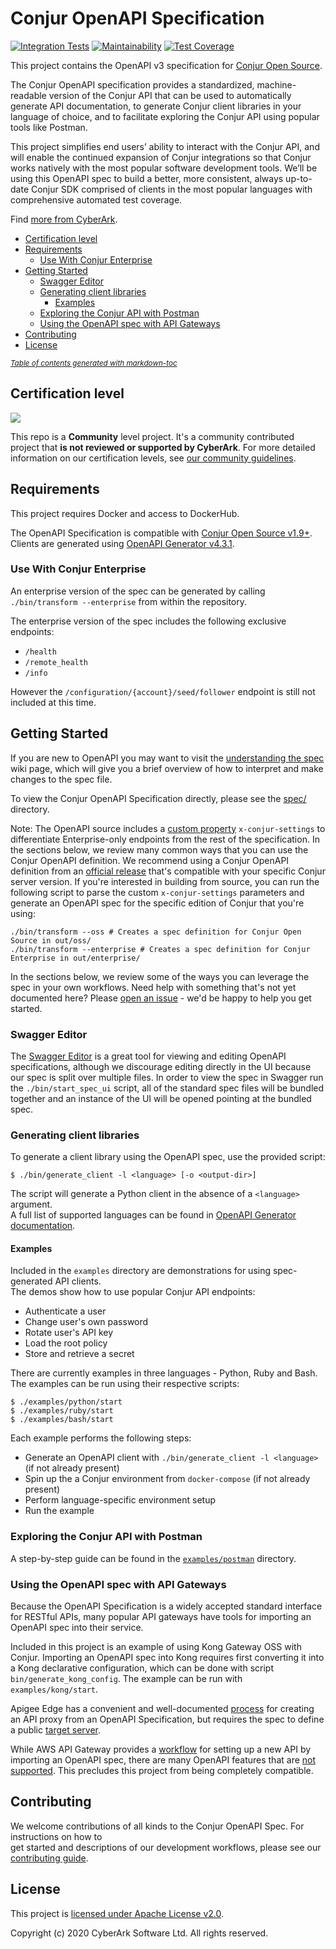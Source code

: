 # Conjur OpenAPI Specification
[![Integration Tests](https://github.com/conjurinc/conjur-openapi-spec/workflows/Integration%20Tests/badge.svg)](https://github.com/conjurinc/conjur-openapi-spec/actions?query=workflow%3A%22Run+Integration+Tests%22)
[![Maintainability](https://api.codeclimate.com/v1/badges/7bf3957dc33055b0de06/maintainability)](https://codeclimate.com/github/cyberark/conjur-openapi-spec/maintainability)
[![Test Coverage](https://api.codeclimate.com/v1/badges/7bf3957dc33055b0de06/test_coverage)](https://codeclimate.com/github/cyberark/conjur-openapi-spec/test_coverage)

This project contains the OpenAPI v3 specification for [Conjur Open Source](https://www.conjur.org/).  

The Conjur OpenAPI specification provides a standardized, machine-readable version
of the Conjur API that can be used to automatically generate API documentation, to
generate Conjur client libraries in your language of choice, and to facilitate exploring
the Conjur API using popular tools like Postman.

This project simplifies end users’ ability to interact with the Conjur API, and will
enable the continued expansion of Conjur integrations so that Conjur works natively
with the most popular software development tools. We’ll be using this OpenAPI spec
to build a better, more consistent, always up-to-date Conjur SDK comprised of
clients in the most popular languages with comprehensive automated test coverage.

Find [more from CyberArk](https://github.com/cyberark).

- [Certification level](#certification-level)
- [Requirements](#requirements)
  * [Use With Conjur Enterprise](#use-with-conjur-enterprise)
- [Getting Started](#getting-started)
  * [Swagger Editor](#swagger-editor)
  * [Generating client libraries](#generating-client-libraries)
    + [Examples](#examples)
  * [Exploring the Conjur API with Postman](#exploring-the-conjur-api-with-postman)
  * [Using the OpenAPI spec with API Gateways](#using-the-openapi-spec-with-api-gateways)
- [Contributing](#contributing)
- [License](#license)

<small><i><a href='http://ecotrust-canada.github.io/markdown-toc/'>Table of contents generated with markdown-toc</a></i></small>

## Certification level

![](https://img.shields.io/badge/Certification%20Level-Community-28A745?link=https://github.com/cyberark/community/blob/master/Conjur/conventions/certification-levels.md)

This repo is a **Community** level project. It's a community contributed project that **is not reviewed or supported
by CyberArk**. For more detailed information on our certification levels, see [our community guidelines](https://github.com/cyberark/community/blob/master/Conjur/conventions/certification-levels.md#community).

## Requirements

This project requires Docker and access to DockerHub.

The OpenAPI Specification is compatible with [Conjur Open Source v1.9+](https://github.com/cyberark/conjur).  
Clients are generated using [OpenAPI Generator v4.3.1](https://github.com/OpenAPITools/openapi-generator/tree/v4.3.1).

### Use With Conjur Enterprise

An enterprise version of the spec can be generated by calling `./bin/transform --enterprise`
from within the repository.

The enterprise version of the spec includes the following exclusive endpoints:

* `/health`
* `/remote_health`
* `/info`

However the `/configuration/{account}/seed/follower` endpoint is still not
included at this time.

## Getting Started

If you are new to OpenAPI you may want to visit the
[understanding the spec](https://github.com/cyberark/conjur-openapi-spec/wiki/Interpreting-The-Spec)
wiki page, which will give you a brief overview of how to interpret and make changes to the spec file.

To view the Conjur OpenAPI Specification directly, please see the [spec/](./spec/) directory.

Note: The OpenAPI source includes a [custom property](https://swagger.io/specification/#specification-extensions)
`x-conjur-settings` to differentiate Enterprise-only endpoints from the rest of the specification.
In the sections below, we review many common ways that you can use the Conjur OpenAPI definition.
We recommend using a Conjur OpenAPI definition from an [official release](https://github.com/cyberark/conjur-openapi-spec/releases)
that's compatible with your specific Conjur server version. If you're interested in building from
source, you can run the following script to parse the custom `x-conjur-settings` parameters and
generate an OpenAPI spec for the specific edition of Conjur that you're using:

```shell
./bin/transform --oss # Creates a spec definition for Conjur Open Source in out/oss/
./bin/transform --enterprise # Creates a spec definition for Conjur Enterprise in out/enterprise/
```

In the sections below, we review some of the ways you can leverage the spec in your own workflows.
Need help with something that's not yet documented here? Please
[open an issue](https://github.com/cyberark/conjur-openapi-spec/issues/new/choose) - we'd be happy
to help you get started.

### Swagger Editor

The [Swagger Editor](https://swagger.io/tools/swagger-ui/) is a great tool for viewing and editing
OpenAPI specifications, although we discourage editing directly in the UI because our spec
is split over multiple files. In order to view the spec in Swagger run the
`./bin/start_spec_ui` script, all of the standard spec files will be bundled together and
an instance of the UI will be opened pointing at the bundled spec.

### Generating client libraries

To generate a client library using the OpenAPI spec, use the provided script:

```shell
$ ./bin/generate_client -l <language> [-o <output-dir>]
```

The script will generate a Python client in the absence of a `<language>` argument.  
A full list of supported languages can be found in 
[OpenAPI Generator documentation](https://github.com/OpenAPITools/openapi-generator#overview).


#### Examples

Included in the `examples` directory are demonstrations for using spec-generated API clients.  
The demos show how to use popular Conjur API endpoints:
- Authenticate a user
- Change user's own password
- Rotate user's API key
- Load the root policy
- Store and retrieve a secret

There are currently examples in three languages - Python, Ruby and Bash.  
The examples can be run using their respective scripts:

```shell
$ ./examples/python/start
$ ./examples/ruby/start
$ ./examples/bash/start
```

Each example performs the following steps:
- Generate an OpenAPI client with `./bin/generate_client -l <language>` (if not already present)
- Spin up the a Conjur environment from `docker-compose` (if not already present)
- Perform language-specific environment setup
- Run the example

### Exploring the Conjur API with Postman

A step-by-step guide can be found in the [`examples/postman`](examples/postman) directory.

### Using the OpenAPI spec with API Gateways

Because the OpenAPI Specification is a widely accepted standard interface for RESTful APIs, many
popular API gateways have tools for importing an OpenAPI spec into their service.

Included in this project is an example of using Kong Gateway OSS with Conjur. Importing an
OpenAPI spec into Kong requires first converting it into a Kong declarative configuration, which
can be done with script `bin/generate_kong_config`. The example can be run with
`examples/kong/start`.

Apigee Edge has a convenient and well-documented
[process](https://docs.apigee.com/api-platform/tutorials/create-api-proxy-openapi-spec)
for creating an API proxy from an OpenAPI Specification, but requires the spec to define a public
[target server](https://swagger.io/docs/specification/api-host-and-base-path/).

While AWS API Gateway provides a
[workflow](https://docs.aws.amazon.com/apigateway/latest/developerguide/import-edge-optimized-api.html)
for setting up a new API by importing an OpenAPI spec, there are many OpenAPI features that are
[not supported](https://docs.aws.amazon.com/apigateway/latest/developerguide/api-gateway-known-issues.html).
This precludes this project from being completely compatible.

## Contributing

We welcome contributions of all kinds to the Conjur OpenAPI Spec. For instructions on how to  
get started and descriptions of our development workflows, please see our [contributing guide](CONTRIBUTING.md).

## License

This project is [licensed under Apache License v2.0](LICENSE).

Copyright (c) 2020 CyberArk Software Ltd. All rights reserved.
